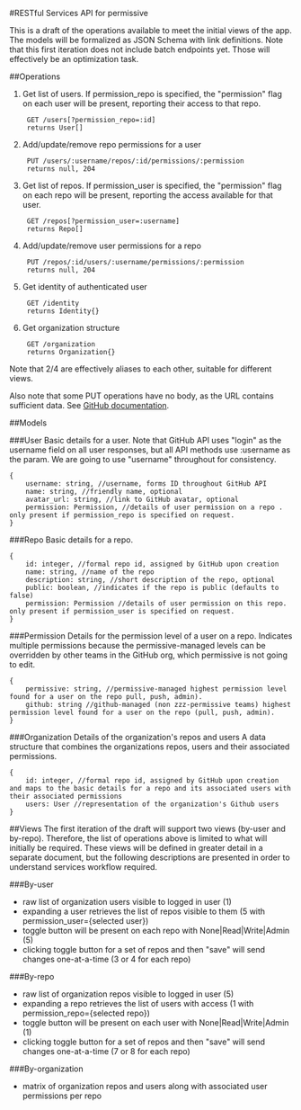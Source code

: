#RESTful Services API for permissive

This is a draft of the operations available to meet the initial views of the app. The models will be formalized as JSON Schema with link definitions. Note that this first iteration does not include batch endpoints yet. Those will effectively be an optimization task.

##Operations

1. Get list of users. If permission_repo is specified, the "permission" flag on each user will be present, reporting their access to that repo.

        GET /users[?permission_repo=:id]
        returns User[]

2. Add/update/remove repo permissions for a user

        PUT /users/:username/repos/:id/permissions/:permission
        returns null, 204

3. Get list of repos. If permission_user is specified, the "permission" flag on each repo will be present, reporting the access available for that user.

        GET /repos[?permission_user=:username]
        returns Repo[]

4. Add/update/remove user permissions for a repo

        PUT /repos/:id/users/:username/permissions/:permission
        returns null, 204
        
5. Get identity of authenticated user
  
        GET /identity
        returns Identity{}
        
6. Get organization structure
        
        GET /organization
        returns Organization{}


Note that 2/4 are effectively aliases to each other, suitable for different views.

Also note that some PUT operations have no body, as the URL contains sufficient data. See [GitHub documentation](https://developer.github.com/v3/#http-verbs).

##Models

###User
Basic details for a user. Note that GitHub API uses "login" as the username field on all user responses, but all API methods use :username as the param. We are going to use "username" throughout for consistency.

    {
        username: string, //username, forms ID throughout GitHub API
        name: string, //friendly name, optional
        avatar_url: string, //link to GitHub avatar, optional
        permission: Permission, //details of user permission on a repo . only present if permission_repo is specified on request.
    }

###Repo
Basic details for a repo.

    {
        id: integer, //formal repo id, assigned by GitHub upon creation
        name: string, //name of the repo
        description: string, //short description of the repo, optional
        public: boolean, //indicates if the repo is public (defaults to false)
        permission: Permission //details of user permission on this repo. only present if permission_user is specified on request.
    }

###Permission
Details for the permission level of a user on a repo.
Indicates multiple permissions because the permissive-managed levels can be overridden by other teams in the GitHub org, which permissive is not going to edit.

    {
        permissive: string, //permissive-managed highest permission level found for a user on the repo pull, push, admin).
        github: string //github-managed (non zzz-permissive teams) highest permission level found for a user on the repo (pull, push, admin).
    }
    
###Organization
Details of the organization's repos and users
A data structure that combines the organizations repos, users and their associated permissions.

    {
        id: integer, //formal repo id, assigned by GitHub upon creation and maps to the basic details for a repo and its associated users with their associated permissions
        users: User //representation of the organization's Github users
    }

##Views
The first iteration of the draft will support two views (by-user and by-repo). Therefore, the list of operations above is limited to what will initially be required. These views will be defined in greater detail in a separate document, but the following descriptions are presented in order to understand services workflow required.

###By-user
* raw list of organization users visible to logged in user (1)
* expanding a user retrieves the list of repos visible to them (5 with permission_user={selected user})
* toggle button will be present on each repo with None|Read|Write|Admin (5)
* clicking toggle button for a set of repos and then "save" will send changes one-at-a-time (3 or 4 for each repo)

###By-repo
* raw list of organization repos visible to logged in user (5)
* expanding a repo retrieves the list of users with access (1 with permission_repo={selected repo})
* toggle button will be present on each user with None|Read|Write|Admin (1)
* clicking toggle button for a set of repos and then "save" will send changes one-at-a-time (7 or 8 for each repo)

###By-organization
* matrix of organization repos and users along with associated user permissions per repo

